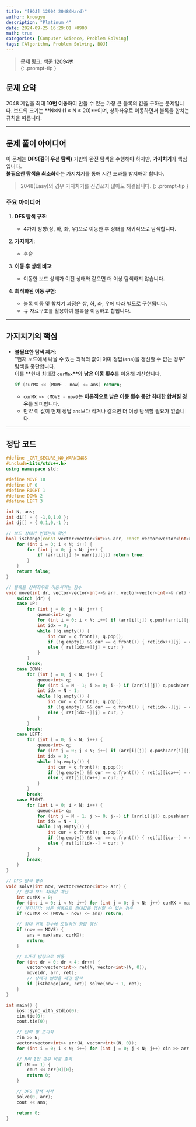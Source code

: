 ```yaml
---
title: "[BOJ] 12904 2048(Hard)"
author: knowgyu
description: "Platinum 4"
date: 2024-09-25 16:29:01 +0900
math: true
categories: [Computer Science, Problem Solving]
tags: [Algorithm, Problem Solving, BOJ]
---
```


> **문제 링크**: [백준 12094번](https://www.acmicpc.net/problem/12094)  
{: .prompt-tip }

## 문제 요약

2048 게임을 최대 **10번 이동**하여 만들 수 있는 가장 큰 블록의 값을 구하는 문제입니다. 보드의 크기는 **N×N (1 ≤ N ≤ 20)**이며, 상하좌우로 이동하면서 블록을 합치는 규칙을 따릅니다.

---

## 문제 풀이 아이디어

이 문제는 **DFS(깊이 우선 탐색)** 기반의 완전 탐색을 수행해야 하지만, **가지치기**가 핵심입니다.  
**불필요한 탐색을 최소화**하는 가지치기를 통해 시간 초과를 방지해야 합니다.

> 2048(Easy)의 경우 가지치기를 신경쓰지 않아도 해결됩니다.
{: .prompt-tip }

### 주요 아이디어

1. **DFS 탐색 구조**:  
   - 4가지 방향(상, 하, 좌, 우)으로 이동한 후 상태를 재귀적으로 탐색합니다.

2. **가지치기**:  
   - 후술

3. **이동 후 상태 비교**:  
   - 이동한 보드 상태가 이전 상태와 같으면 더 이상 탐색하지 않습니다.  

4. **최적화된 이동 구현**:  
   - 블록 이동 및 합치기 과정은 상, 하, 좌, 우에 따라 별도로 구현됩니다.
   - 큐 자료구조를 활용하여 블록을 이동하고 합칩니다.

---

## 가지치기의 핵심

- **불필요한 탐색 제거**:  
  "현재 보드에서 나올 수 있는 최적의 값이 이미 정답(ans)을 갱신할 수 없는 경우" 탐색을 중단합니다.  
  이를 **현재 최대값 `curMax`**와 **남은 이동 횟수**를 이용해 계산합니다.

   ```cpp
   if (curMX << (MOVE - now) <= ans) return;
   ```
   - `curMX << (MOVE - now)`는 **이론적으로 남은 이동 횟수 동안 최대한 합쳐질 경우**를 의미합니다.
   - 만약 이 값이 현재 정답 `ans`보다 작거나 같으면 더 이상 탐색할 필요가 없습니다.

---

## 정답 코드
```cpp
#define _CRT_SECURE_NO_WARNINGS
#include<bits/stdc++.h>
using namespace std;

#define MOVE 10
#define UP 0
#define RIGHT 1
#define DOWN 2
#define LEFT 3

int N, ans;
int di[] = { -1,0,1,0 };
int dj[] = { 0,1,0,-1 };

// 보드 상태가 변했는지 확인
bool isChange(const vector<vector<int>>& arr, const vector<vector<int>>& narr) {
    for (int i = 0; i < N; i++) {
        for (int j = 0; j < N; j++) {
            if (arr[i][j] != narr[i][j]) return true;
        }
    }
    return false;
}

// 블록을 상하좌우로 이동시키는 함수
void move(int dr, vector<vector<int>>& arr, vector<vector<int>>& ret) {
    switch (dr) {
    case UP:
        for (int j = 0; j < N; j++) {
            queue<int> q;
            for (int i = 0; i < N; i++) if (arr[i][j]) q.push(arr[i][j]);
            int idx = 0;
            while (!q.empty()) {
                int cur = q.front(); q.pop();
                if (!q.empty() && cur == q.front()) { ret[idx++][j] = cur * 2; q.pop(); }
                else { ret[idx++][j] = cur; }
            }
        }
        break;
    case DOWN:
        for (int j = 0; j < N; j++) {
            queue<int> q;
            for (int i = N - 1; i >= 0; i--) if (arr[i][j]) q.push(arr[i][j]);
            int idx = N - 1;
            while (!q.empty()) {
                int cur = q.front(); q.pop();
                if (!q.empty() && cur == q.front()) { ret[idx--][j] = cur * 2; q.pop(); }
                else { ret[idx--][j] = cur; }
            }
        }
        break;
    case LEFT:
        for (int i = 0; i < N; i++) {
            queue<int> q;
            for (int j = 0; j < N; j++) if (arr[i][j]) q.push(arr[i][j]);
            int idx = 0;
            while (!q.empty()) {
                int cur = q.front(); q.pop();
                if (!q.empty() && cur == q.front()) { ret[i][idx++] = cur * 2; q.pop(); }
                else { ret[i][idx++] = cur; }
            }
        }
        break;
    case RIGHT:
        for (int i = 0; i < N; i++) {
            queue<int> q;
            for (int j = N - 1; j >= 0; j--) if (arr[i][j]) q.push(arr[i][j]);
            int idx = N - 1;
            while (!q.empty()) {
                int cur = q.front(); q.pop();
                if (!q.empty() && cur == q.front()) { ret[i][idx--] = cur * 2; q.pop(); }
                else { ret[i][idx--] = cur; }
            }
        }
        break;
    }
}

// DFS 탐색 함수
void solve(int now, vector<vector<int>> arr) {
    // 현재 보드 최대값 계산
    int curMX = 0;
    for (int i = 0; i < N; i++) for (int j = 0; j < N; j++) curMX = max(curMX, arr[i][j]);
    // 가지치기: 남은 이동으로 최대값을 갱신할 수 없는 경우
    if (curMX << (MOVE - now) <= ans) return;

    // 최대 이동 횟수에 도달하면 정답 갱신
    if (now == MOVE) {
        ans = max(ans, curMX);
        return;
    }

    // 4가지 방향으로 이동
    for (int dr = 0; dr < 4; dr++) {
        vector<vector<int>> ret(N, vector<int>(N, 0));
        move(dr, arr, ret);
        // 상태가 변했을 때만 탐색
        if (isChange(arr, ret)) solve(now + 1, ret);
    }
}

int main() {
    ios::sync_with_stdio(0);
    cin.tie(0);
    cout.tie(0);

    // 입력 및 초기화
    cin >> N;
    vector<vector<int>> arr(N, vector<int>(N, 0));
    for (int i = 0; i < N; i++) for (int j = 0; j < N; j++) cin >> arr[i][j];

    // N이 1인 경우 바로 출력
    if (N == 1) {
        cout << arr[0][0];
        return 0;
    }

    // DFS 탐색 시작
    solve(0, arr);
    cout << ans;

    return 0;
}
```
